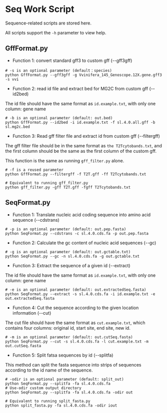 # Seq Work Script
Sequence-related scripts are stored here.

All scripts support the `-h` parameter to view help.

## GffFormat.py
* Function 1: convert standard gff3 to custom gff (--gff3gff)
```
# -s is an optional parameter (default：species)
python GffFormat.py --gff3gff -g Vvinifera_145_Genoscope.12X.gene.gff3 -s vvi
```
* Function 2: read id file and extract bed for MG2C from custom gff (--id2bed)

The id file should have the same format as `id.example.txt`, with only one column: gene name
```
# -b is an optional parameter (default: out.bed)
python GffFormat.py --id2bed -i id.example.txt -f sl.4.0.all.gff -b sl.mg2c.bed
```

* Function 3: Read gff filter file and extract id from custom gff (--filtergff) 

The gff filter file should be in the same format as `the T2Tcytobands.txt`, and the first column should be the same as the first column of the custom gff.

This function is the same as running `gff_filter.py` alone.
```
# -f is a reused parameter
python GffFormat.py --filtergff -f T2T.gff -ff T2Tcytobands.txt

# Equivalent to running gff_filter.py
python gff_filter.py -gff T2T.gff -fgff T2Tcytobands.txt
```

## SeqFormat.py
* Function 1: Translate nucleic acid coding sequence into amino acid sequence (--cdstrans)
```
# -p is an optional parameter (default: out.pep.fasta)
python SeqFormat.py --cdstrans -c sl.4.0.cds.fa -p out.pep.fasta
```
* Function 2: Calculate the gc content of nucleic acid sequences (--gc)
```
# -g is an optional parameter (default: out.gctable.txt)
python SeqFormat.py --gc -n sl.4.0.cds.fa -g out.gctable.txt
```
* Function 3: Extract the sequence of a given id (--extract)

The id file should have the same format as `id.example.txt`, with only one column: gene name
```
# -e is an optional parameter (default: out.extractedSeq.fasta)
python SeqFormat.py --extract -s sl.4.0.cds.fa -i id.example.txt -e out.extractedSeq.fasta
```
* Function 4: Cut the sequence according to the given location information (--cut)

The cut file should have the same format as `cut.example.txt`, which contains four columns: original id, start site, end site, new id.
```
# -m is an optional parameter (default: out.cutSeq.fasta)
python SeqFormat.py --cut -s sl.4.0.cds.fa -l cut.example.txt -m out.cutSeq.fasta
```

* Function 5: Split fatsa sequences by id (--splitfa)

This method can split the fasta sequence into strips of sequences according to the id name of the sequence.

```
# -odir is an optional parameter (default: split_out)
python SeqFormat.py --splitfa -fa sl.4.0.cds.fa
# Use-odir custom output directory
python SeqFormat.py --splitfa -fa sl.4.0.cds.fa -odir out

# Equivalent to running split_fasta.py
python split_fasta.py -fa sl.4.0.cds.fa -odir iout

```



